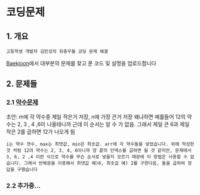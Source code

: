 # 코딩문제
## 1. 개요
<pre><code>고등학생 개발자 김민성의 좌충우돌 코딩 문제 해결</code></pre>

[Baekjoon](https://www.acmicpc.net)에서 대부분의 문제를 찾고 푼 코드 및 설명을 업로드합니다

## 2. 문제들
### 2.1 [약수문제](https://www.acmicpc.net/problem/1037)
초안: m에 각 약수중 제일 작은거 저장, n에 가장 큰거 저장 왜냐하면 예를들어 12의 약수는 2, 3 , 4 ,6이 나올테니까 근데 이 순서는 알 수 가 없음. 그래서 제일 큰 6과 제일 작은 2를 곱하면 12가 나오게 됨
<pre><code>i는 약수 갯수, max는 최댓값, min은 최솟값. arr에 각 약수들을 넣었습니다. 위에 작성한 것 처럼 12의 약수는 2, 3, 4, 6이니까 양 끝의 인덱스를 곱하면 될 것 같지만, 문제에서 3, 6, 2 ,4 이런 식으로 약수를 무슨 순서로 넣을지 모르기 때문에 이 방법은 사용할 수 없습니다. 그래서 반복문을 이용해서 최댓값 예)6, 최솟값 예) 2를 구한다음, 둘을 곱하여 정답을 구했습니다</code></pre>
### 2.2 추가중...

